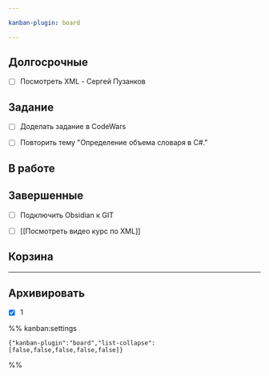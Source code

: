 ```yaml
---

kanban-plugin: board

---
```


## Долгосрочные

- [ ] Посмотреть XML - Сергей Пузанков


## Задание

- [ ] Доделать задание в CodeWars
- [ ] Повторить тему "Определение объема словаря в C#."


## В работе



## Завершенные

- [ ] Подключить Obsidian к GIT
- [ ] [[Посмотреть видео курс по XML]]


## Корзина



***

## Архивировать

- [x] 1

%% kanban:settings
```
{"kanban-plugin":"board","list-collapse":[false,false,false,false,false]}
```
%%